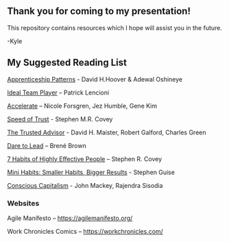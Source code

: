## Thank you for coming to my presentation!

This repository contains resources which I hope will assist you in the future.

-Kyle

## My Suggested Reading List

[Apprenticeship Patterns](https://a.co/d/ifFzWdS) - David H.Hoover & Adewal Oshineye

[Ideal Team Player](https://a.co/d/fodHLr9) – Patrick Lencioni

[Accelerate](https://a.co/d/2JHt4Ac) – Nicole Forsgren, Jez Humble, Gene Kim

[Speed of Trust](https://a.co/d/9OcIgwN) - Stephen M.R. Covey

[The Trusted Advisor](https://a.co/d/1siwJxo) - David H. Maister, Robert Galford, Charles Green

[Dare to Lead](https://a.co/d/9DHPp9B) – Brené Brown

[7 Habits of Highly Effective People](https://a.co/d/3czXIkp) – Stephen R. Covey

[Mini Habits: Smaller Habits, Bigger Results](https://a.co/d/3TmCnpV) - Stephen Guise

[Conscious Capitalism](https://a.co/d/ayAGnXR) - John Mackey, Rajendra Sisodia

### Websites

Agile Manifesto – https://agilemanifesto.org/

Work Chronicles Comics – https://workchronicles.com/
